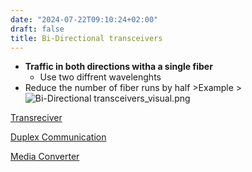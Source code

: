 ```yaml
---
date: "2024-07-22T09:10:24+02:00"
draft: false
title: Bi-Directional transceivers
---
```


-   **Traffic in both directions witha a single fiber**
    -   Use two diffrent wavelenghts
-   Reduce the number of fiber runs by half >Example >![Bi-Directional
    transceivers_visual.png](/Notes/Bi-Directional_transceivers_visual.png)

[Transreciver](/Notes/posts/Network/Phisicall/transceiver)

[Duplex
Communication](/Notes/posts/Network/Phisicall/duplex_communication)

[Media Converter](/Notes/posts/Network/Phisicall/media_converter)
